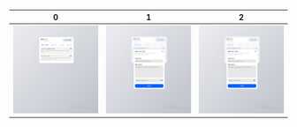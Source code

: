 | 0 | 1 | 2 |
| --- | --- | --- |
| <img title="a title" alt="Alt text" src="./public/1.png"> | <img title="a title" alt="Alt text" src="./public/2.png"> | <img title="a title" alt="Alt text" src="./public/2.png"> |